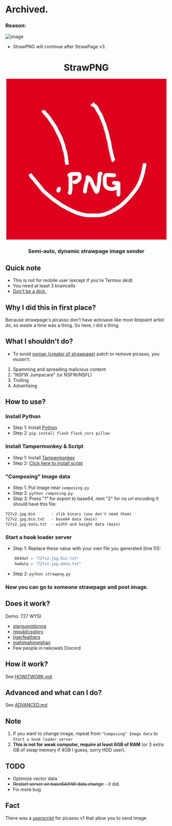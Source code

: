 # Archived.
### Reason:
![image](https://github.com/user-attachments/assets/1c5aef27-992c-41f4-9e22-344c1c731f92)

- StrawPNG will continue after StrawPage v3.

<h1 align="center">
StrawPNG
</h1>

<p align="center">
  <img src="https://github.com/Bang1338/strawpng/raw/refs/heads/main/strawpng.png">
</p>

<h3 align="center">
Semi-auto, dynamic strawpage image sender
</h3>

## Quick note
* This is not for mobile user (except if you're Termux skid)
* You need at least 3 braincells
* [Don't be a dick.](https://meta.wikimedia.org/wiki/Don%27t_be_a_jerk)

## Why I did this in first place?
Because strawpage's picasso don't have autosave like most ibispaint artist do, so waste a time was a thing. So here, I did a thing.

## What I shouldn't do?
- To avoid [osman (creator of strawpage)](https://osman.straw.page) patch or remove picasso, you mustn't:
1. Spamming and spreading malicious content
2. "NSFW Jumpscare" (or NSFW/NSFL)
3. Trolling
4. Advertising

## How to use?
### Install Python
* Step 1: Install [Python](https://www.python.org/downloads/release/python-3119/)
* Step 2: `pip install flask flask_cors pillow`

### Install Tampermonkey & Script
* Step 1: Install [Tampermonkey](https://chromewebstore.google.com/detail/tampermonkey/dhdgffkkebhmkfjojejmpbldmpobfkfo)
* Step 2: [Click here to install script](https://github.com/Bang1338/strawpng/raw/refs/heads/main/strawpng-hookah.user.js)

### "Composing" Image data
* Step 1: Put image near `composing.py`
* Step 2: `python composing.py`
* Step 3: Press "1" for export to base64, next "2" for no url encoding
It should have this file:
```
727v2.jpg.bin       - zlib binary (you don't need them)
727v2.jpg.bin.txt   - base64 data (main)
727v2.jpg.data.txt  - width and height data (main)
```

### Start a hook loader server
* Step 1: Replace these value with your own file you generated (line 51):
```py
    b64dat = "727v2.jpg.bin.txt"
    hwdata = "727v2.jpg.data.txt"
```
* Step 2: `python strawpng.py`

### Now you can go to someone strawpage and post image.

## Does it work?
Demo: 727 WYSI

- [starguestdonna](https://x.com/starguestdonna/status/1844172291317563839)
- [republicsglory](https://x.com/republicsglory/status/1844175275111874867)
- [tigerfeathers](https://x.com/tigerfeathers/status/1844186919410041090)
- [mahimahimeghan](https://x.com/mahimahimeghan/status/1844965424330309645)
- Few people in nekoweb Discord

## How it work?
See [HOWITWORK.md](https://github.com/Bang1338/strawpng/blob/main/docs/HOWITWORK.md)

## Advanced and what can I do?
See [ADVANCED.md](https://github.com/Bang1338/strawpng/blob/main/docs/ADVANCED.md)

## Note
1. If you want to change image, repeat from `"Composing" Image data` to `Start a hook loader server`
2. **This is not for weak computer, __require at least 6GB of RAM__** (or 3 extra GB of swap memory if 4GB I guess, sorry HDD user).

## TODO
- Optimize vector data
- ~~Restart server on base64/HW data change~~ - it did.
- Fix more bug

## Fact
There was a [userscript](https://greasyfork.org/en/scripts/501886-strawpage-image-uploader/code) for picasso v1 that allow you to send image
